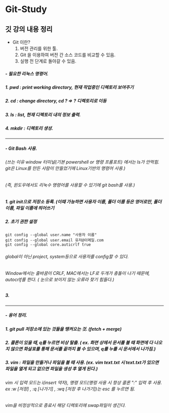 # Git-Study
깃 강의 내용 정리
---
* Git 이란?
  1. 버전 관리를 위한 툴.
  2. Git 을 이용하여 버전 간 소스 코드를 비교할 수 있음.
  3. 실행 전 단계로 돌아갈 수 있음.
 
##### - 필요한 리눅스 명령어.
##### 1. pwd : print working directory, 현재 작업중인 디렉토리 보여주기
##### 2. cd : change directory, cd ? => ? 디렉토리로 이동
##### 3. ls : list, 현재 디렉토리 내의 정보 출력.
##### 4. mkdir : 디렉토리 생성.

---
##### - Git Bash 사용. 
###### (쓰는 이유 window 터미널(기본 powershell or 명령 프롬포트) 에서는 ls가 안먹힘. git은 Linux를 만든 사람이 만들었기에 Linux기반의 명령어 사용.)
###### (즉, 윈도우에서도 리눅수 명령어를 사용할 수 있기에 git bash를 사용.)
##### 1. git init으로 저장소 등록. (이때 가능하면 사용자 이름, 폴더 이름 등은 영어로만, 폴더 이름, 파일 이름에 띄어쓰기 
##### 2. 초기 권한 설정
    git config --global user.name "사용자 이름"
    git config --global user.email 유저@이메일.com
    git config --global core.auticrlf true
###### global이 아닌 project, system등으로 사용자를 config할 수 있다.
###### Window에서는 줄바꿈이 CRLF, MAC에서는 LF로 두개가 충돌이 나기 때문에, autocrlf를 한다. ( 눈으로 보이지 않는 오류라 찾기 힘들다.)
##### 3. 
---
##### - 용어 정리.
##### 1. git pull 저장소에 있는 것들을 땡켜오는 것. (fetch + merge)
##### 2. 콜론이 있을 때, q를 누르면 비상 탈출. ( ex. 화면 상에서 문서를 볼 때 화면에 다 나오지 않으면 화살표를 통해 문서를 끝까지 볼 수 있으며, q를 누를 시 문서에서 나가짐.)
##### 3. vim : 파일을 만들거나 파일을 볼 때 사용. (ex. vim text.txt 시 text.txt가 있으면 파일을 열게 되고 없으면 파일을 생성 후 열게 된다.)
###### vim 시 입력 모드는 i(insert 약자), 명령 모드(명렁 사용 시 항상 콜론 ":" 입력 후 사용. ex :w [저장] , :q [나가기] , :wq [저장 후 나가기])는 esc 를 누르면 됨.
###### vim을 비정상적으로 종료시 해당 디렉토리에 swap파일이 생긴다.

